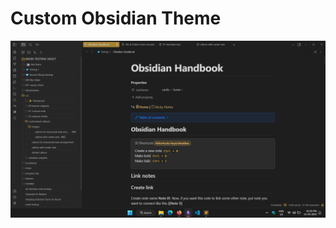 # Custom Obsidian Theme

![screenshot](https://github.com/r-u-s-h-i-k-e-s-h/MyTheme/blob/main/screenshot.png)
